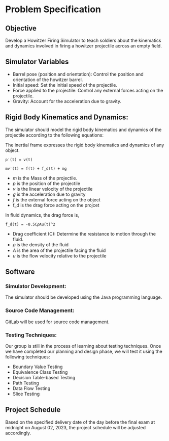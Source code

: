 # Problem Specification

## Objective
Develop a Howitzer Firing Simulator to teach soldiers about the kinematics and dynamics involved in firing a howitzer projectile across an empty field.

## Simulator Variables
- Barrel pose (position and orientation): Control the position and orientation of the howitzer barrel.
- Initial speed: Set the initial speed of the projectile.
- Force applied to the projectile: Control any external forces acting on the projectile.
- Gravity: Account for the acceleration due to gravity.


## Rigid Body Kinematics and Dynamics:
The simulator should model the rigid body kinematics and dynamics of the projectile according to the following equations:

The inertial frame expresses the rigid body kinematics and dynamics of any object.

```
p˙(t) = v(t)  

mv˙(t) = f(t) + f_d(t) + mg 
```

- _m_ is the Mass of the projectile.
- _p_ is the position of the projectile
- _v_ is the linear velocity of the projectile
- _g_ is the acceleration due to gravity
- _f_  is the external force acting on the object
- f_d is the drag force acting on the projcet

In fluid dynamics, the drag force is, 

```
f_d(t) = -0.5C𝜌Au(t)^2
```
- Drag coefficient (C): Determine the resistance to motion through the fluid.
- 𝜌 is the density of the fluid
- _A_ is the area of the projectile facing the fluid
- _u_ is the flow velocity relative to the projectile

## Software 

### Simulator Development:
The simulator should be developed using the Java programming language.

### Source Code Management:
GitLab will be used for source code management.

### Testing Techniques:
Our group is still in the process of learning about testing techniques. Once we have completed our planning and design phase, we will test it using the following techniques:
- Boundary Value Testing
- Equivalence Class Testing
- Decision Table-based Testing
- Path Testing
- Data Flow Testing
- Slice Testing

## Project Schedule 

Based on the specified delivery date of the day before the final exam at midnight on August 02, 2023, the project schedule will be adjusted accordingly.
